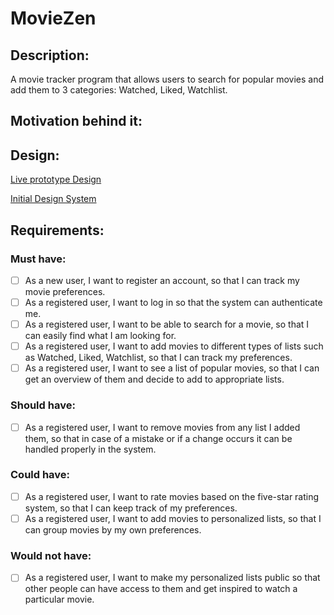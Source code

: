 # MovieZen
## Description:
A movie tracker program that allows users to search for popular movies and add them to 3 categories: Watched, Liked, Watchlist.

## Motivation behind it:

## Design:
 [Live prototype Design](https://www.figma.com/proto/2lnIlxcJ8n1b8Z0Nd17ai2/MovieZen-application-(Android-course)?page-id=0%3A1&node-id=2%3A289&viewport=241%2C48%2C1&scaling=min-zoom&starting-point-node-id=2%3A850)
 
 [Initial Design System](https://www.figma.com/file/2lnIlxcJ8n1b8Z0Nd17ai2/MovieZen-application-(Android-course)?node-id=2%3A289)

## Requirements:
### Must have:
- [ ] As a new user, I want to register an account, so that I can track my movie preferences.
- [ ] As a registered user, I want to log in so that the system can authenticate me.
- [ ] As a registered user, I want to be able to search for a movie, so that I can easily find what I am looking for.
- [ ] As a registered user, I want to add movies to different types of lists such as Watched, Liked, Watchlist, so that I can track my preferences.
- [ ] As a registered user, I want to see a list of popular movies, so that I can get an overview of them and decide to add to appropriate lists.

### Should have:
- [ ] As a registered user, I want to remove movies from any list I added them, so that in case of a mistake or if a change occurs it can be handled properly in the system.

### Could have:
- [ ] As a registered user, I want to rate movies based on the five-star rating system, so that I can keep track of my preferences.
- [ ] As a registered user, I want to add movies to personalized lists, so that I can group movies by my own preferences.

### Would not have:
- [ ] As a registered user, I want to make my personalized lists public so that other people can have access to them and get inspired to watch a particular movie.
